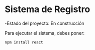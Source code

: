 <h1> Sistema de Registro </h1>

-Estado del proyecto: En construcción

Para ejecutar el sistema, debes poner:

```npm install react```
